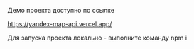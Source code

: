 Демо проекта доступно по ссылке

https://yandex-map-api.vercel.app/

Для запуска проекта локально - выполните команду npm i
